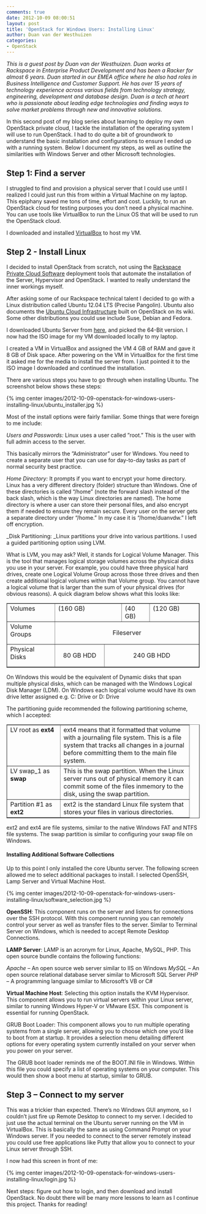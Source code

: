 ```yaml
---
comments: true
date: 2012-10-09 08:00:51
layout: post
title: 'OpenStack for Windows Users: Installing Linux'
author: Duan van der Westhuizen
categories:
- OpenStack
---
```


_This is a guest post by Duan van der Westhuizen. Duan works at Rackspace in Enterprise Product Development and has been a Racker for almost 6 years. Duan started in our EMEA office where he also had roles in Business Intelligence and Customer Support. He has over 15 years of technology experience across various fields from technology strategy, engineering, development and database design. Duan is a tech at heart who is passionate about leading edge technologies and finding ways to solve market problems through new and innovative solutions._

In this second post of my blog series about learning to deploy my own OpenStack private cloud, I tackle the installation of the operating system I will use to run OpenStack. I had to do quite a bit of groundwork to understand the basic installation and configurations to ensure I ended up with a running system. Below I document my steps, as well as outline the similarities with Windows Server and other Microsoft technologies.
<!-- more -->

## Step 1: Find a server


I struggled to find and provision a physical server that I could use until I realized I could just run this from within a Virtual Machine on my laptop. This epiphany saved me tons of time, effort and cost. Luckily, to run an OpenStack cloud for testing purposes you don’t need a physical machine. You can use tools like VirtualBox to run the Linux OS that will be used to run the OpenStack cloud.

I downloaded and installed [VirtualBox](https://www.virtualbox.org/) to host my VM.


## Step 2 - Install Linux


I decided to install OpenStack from scratch, not using the [Rackspace Private Cloud Software](http://www.rackspace.com/cloud/private/) deployment tools that automate the installation of the Server, Hypervisor and OpenStack. I wanted to really understand the inner workings myself.

After asking some of our Rackspace technical talent I decided to go with a Linux distribution called Ubuntu 12.04 LTS (Precise Pangolin). Ubuntu also documents the [Ubuntu Cloud Infrastructure](https://help.ubuntu.com/community/UbuntuCloudInfrastructure) built on OpenStack on its wiki.  Some other distributions you could use include Suse, Debian and Fedora.

I downloaded Ubuntu Server from [here](http://www.ubuntu.com/download/server), and picked the 64-Bit version. I now had the ISO image for my VM downloaded locally to my laptop.

I created a VM in VirtualBox and assigned the VM 4 GB of RAM and gave it 8 GB of Disk space. After powering on the VM in VirtualBox for the first time it asked me for the media to install the server from. I just pointed it to the ISO image I downloaded and continued the installation.

There are various steps you have to go through when installing Ubuntu. The screenshot below shows these steps:


{% img center images/2012-10-09-openstack-for-windows-users-installing-linux/ubuntu_installer.jpg %}


Most of the install options were fairly familiar. Some things that were foreign to me include:

_Users and Passwords:_ Linux uses a user called ”root.” This is the user with full admin access to the server.

This basically mirrors the ”Administrator” user for Windows. You need to create a separate user that you can use for day-to-day tasks as part of normal security best practice.

_Home Directory:_ It prompts if you want to encrypt your home directory. Linux has a very different directory (folder) structure than Windows. One of these directories is called “/home” (note the forward slash instead of the back slash, which is the way Linux directories are named). The home directory is where a user can store their personal files, and also encrypt them if needed to ensure they remain secure. Every user on the server gets a separate directory under “/home.” In my case it is “/home/duanvdw.” I left off encryption.

_Disk Partitioning: _Linux partitions your drive into various partitions. I used a guided partitioning option using LVM.

What is LVM, you may ask? Well, it stands for Logical Volume Manager. This is the tool that manages logical storage volumes across the physical disks you use in your server. For example, you could have three physical hard drives, create one Logical Volume Group across those three drives and then create additional logical volumes within that Volume group. You cannot have a logical volume that is larger than the sum of your physical drives (for obvious reasons). A quick diagram below shows what this looks like:

<table border="1" cellspacing="0" cellpadding="0">
<tbody>
<tr>
<td valign="top" width="108">Volumes</td>
<td colspan="2" valign="top" width="167"> (160 GB)</td>
<td valign="top" width="56">(40 GB)</td>
<td valign="top" width="112">(120 GB)</td>
</tr>
<tr>
<td valign="top" width="108">Volume Groups</td>
<td colspan="4" valign="top" width="335">
<p align="center">Fileserver</p>
</td>
</tr>
<tr>
<td valign="top" width="108">Physical Disks</td>
<td valign="top" width="112">
<p align="center">80 GB HDD</p>
</td>
<td colspan="3" valign="top" width="223">
<p align="center">240 GB HDD</p>
</td>
</tr>
</tbody>
</table>

On Windows this would be the equivalent of Dynamic disks that span multiple physical disks, which can be managed with the Windows Logical Disk Manager (LDM). On Windows each logical volume would have its own drive letter assigned e.g. C: Drive or D: Drive

The partitioning guide recommended the following partitioning scheme, which I accepted:

<table border="1" cellspacing="0" cellpadding="0">
<tbody>
<tr>
<td valign="top" width="122">LV root as <strong>ext4</strong></td>
<td valign="top" width="320">ext4 means that it formatted that volume with a journaling file system. This is a file system that tracks all changes in a journal before committing them to the main file system.</td>
</tr>
<tr>
<td valign="top" width="122">LV swap_1 as <strong>swap</strong></td>
<td valign="top" width="320">This is the swap partition. When the Linux server runs out of physical memory it can commit some of the files inmemory to the disk, using the swap partition.</td>
</tr>
<tr>
<td valign="top" width="122">Partition #1 as <strong>ext2</strong></td>
<td valign="top" width="320">ext2 is the standard Linux file system that stores your files in various directories.</td>
</tr>
</tbody>
</table>

ext2 and ext4 are file systems, similar to the native Windows FAT and NTFS file systems. The swap partition is similar to configuring your swap file on Windows.


#### Installing Additional Software Collections


Up to this point I only installed the core Ubuntu server. The following screen allowed me to select additional packages to install. I selected OpenSSH, Lamp Server and Virtual Machine Host.

{% img center images/2012-10-09-openstack-for-windows-users-installing-linux/software_selection.jpg %}

**OpenSSH**: This component runs on the server and listens for connections over the SSH protocol. With this component running you can remotely control your server as well as transfer files to the server. Similar to Terminal Server on Windows, which is needed to accept Remote Desktop Connections.

**LAMP Server**: LAMP is an acronym for Linux, Apache, MySQL, PHP. This open source bundle contains the following functions:

_Apache_ – An open source web server similar to IIS on Windows
_MySQL_ – An open source relational database server similar to Microsoft SQL Server
_PHP_ – A programming language similar to Microsoft’s VB or C#

**Virtual Machine Host**: Selecting this option installs the KVM Hypervisor. This component allows you to run virtual servers within your Linux server, similar to running Windows Hyper-V or VMware ESX. This component is essential for running OpenStack.

GRUB Boot Loader: This component allows you to run multiple operating systems from a single server, allowing you to choose which one you’d like to boot from at startup. It provides a selection menu detailing different options for every operating system currently installed on your server when you power on your server.

The GRUB boot loader reminds me of the BOOT.INI file in Windows. Within this file you could specify a list of operating systems on your computer. This would then show a boot menu at startup, similar to GRUB.


## Step 3 – Connect to my server


This was a trickier than expected. There’s no Windows GUI anymore, so I couldn’t just fire up Remote Desktop to connect to my server. I decided to just use the actual terminal on the Ubuntu server running on the VM in VirtualBox. This is basically the same as using Command Prompt on your Windows server. If you needed to connect to the server remotely instead you could use free applications like Putty that allow you to connect to your Linux server through SSH.

I now had this screen in front of me:

{% img center images/2012-10-09-openstack-for-windows-users-installing-linux/login.jpg %}

Next steps: figure out how to login, and then download and install OpenStack. No doubt there will be many more lessons to learn as I continue this project. Thanks for reading!
